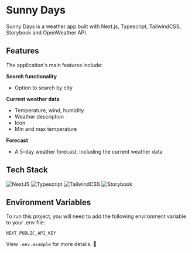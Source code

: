 # Sunny Days

Sunny Days is a weather app built with Next.js, Typescript, TailwindCSS, Storybook and OpenWeather API.

## Features

The application's main features include:

**Search functionality**

- Option to search by city

**Current weather data**

- Temperature, wind, humidity
- Weather description
- Icon
- Min and max temperature

**Forecast**

- A 5-day weather forecast, including the current weather data

## Tech Stack

![NextJS](https://img.shields.io/badge/Next.js-000000.svg?style=for-the-badge&logo=nextdotjs&logoColor=white)
![Typescript](https://img.shields.io/badge/TypeScript-3178C6.svg?style=for-the-badge&logo=TypeScript&logoColor=white)
![TailwindCSS](https://img.shields.io/badge/Tailwind_CSS-38B2AC?style=for-the-badge&logo=tailwind-css&logoColor=white)
![Storybook](https://img.shields.io/badge/storybook-FF4785?style=for-the-badge&logo=storybook&logoColor=white)

## Environment Variables

To run this project, you will need to add the following environment variable to your .env file:

`NEXT_PUBLIC_API_KEY`

View `.env.example` for more details. 🔑
